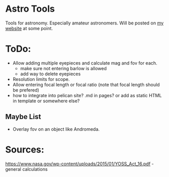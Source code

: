 # Astro Tools

Tools for astronomy. Especially amateur astronomers. Will be posted on [my website](jakemeinershagen.com/astronomy) at some point.


# ToDo:
- Allow adding multiple eyepieces and calculate mag and fov for each.
    - make sure not entering barlow is allowed
    - add way to delete eyepieces
- Resolution limits for scope.
- Allow entering focal length or focal ratio (note that focal length should be prefered)
- how to integrate into pelican site? .md in pages? or add as static HTML in template or somewhere else?

## Maybe List
- Overlay fov on an object like Andromeda.

# Sources:
https://www.nasa.gov/wp-content/uploads/2015/01/YOSS_Act_16.pdf - general calculations
